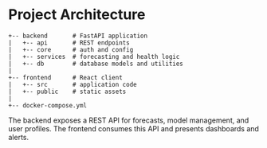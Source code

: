 # Project Architecture

```
+-- backend       # FastAPI application
|   +-- api       # REST endpoints
|   +-- core      # auth and config
|   +-- services  # forecasting and health logic
|   +-- db        # database models and utilities
|
+-- frontend      # React client
|   +-- src       # application code
|   +-- public    # static assets
|
+-- docker-compose.yml
```

The backend exposes a REST API for forecasts, model management, and user
profiles. The frontend consumes this API and presents dashboards and alerts.
